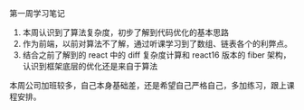 第一周学习笔记

1. 本周认识到了算法复杂度，初步了解到代码优化的基本思路
2. 作为前端，以前对算法不了解，通过听课学习到了数组、链表各个的利弊点。
3. 结合之前了解到的 react 中的 diff 复杂度计算和 react16 版本的 fiber 架构，认识到框架底层的优化还是来自于算法

本周公司加班较多，自己本身基础差，还是希望自己严格自己，多加练习，跟上课程安排。
